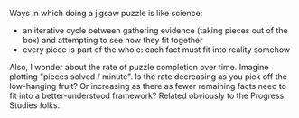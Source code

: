 Ways in which doing a jigsaw puzzle is like science:

* an iterative cycle between gathering evidence (taking pieces out of the box) and attempting to see how they fit together
* every piece is part of the whole: each fact must fit into reality somehow

Also, I wonder about the rate of puzzle completion over time. Imagine plotting "pieces solved / minute". Is the rate decreasing as you pick off the low-hanging fruit? Or increasing as there as fewer remaining facts need to fit into a better-understood framework? Related obviously to the Progress Studies folks.





